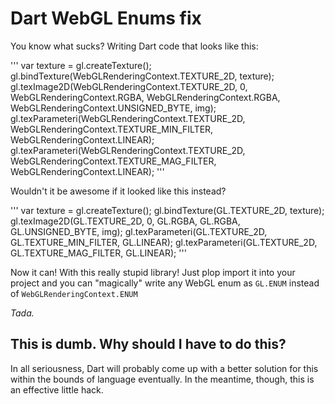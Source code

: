 Dart WebGL Enums fix
=======================

You know what sucks? Writing Dart code that looks like this:

'''
var texture = gl.createTexture();
gl.bindTexture(WebGLRenderingContext.TEXTURE_2D, texture);
gl.texImage2D(WebGLRenderingContext.TEXTURE_2D, 0, WebGLRenderingContext.RGBA, WebGLRenderingContext.RGBA, WebGLRenderingContext.UNSIGNED_BYTE, img);
gl.texParameteri(WebGLRenderingContext.TEXTURE_2D, WebGLRenderingContext.TEXTURE_MIN_FILTER, WebGLRenderingContext.LINEAR);
gl.texParameteri(WebGLRenderingContext.TEXTURE_2D, WebGLRenderingContext.TEXTURE_MAG_FILTER, WebGLRenderingContext.LINEAR);
'''

Wouldn't it be awesome if it looked like this instead?

'''
var texture = gl.createTexture();
gl.bindTexture(GL.TEXTURE_2D, texture);
gl.texImage2D(GL.TEXTURE_2D, 0, GL.RGBA, GL.RGBA, GL.UNSIGNED_BYTE, img);
gl.texParameteri(GL.TEXTURE_2D, GL.TEXTURE_MIN_FILTER, GL.LINEAR);
gl.texParameteri(GL.TEXTURE_2D, GL.TEXTURE_MAG_FILTER, GL.LINEAR);
'''

Now it can! With this really stupid library! Just plop import it into your
project and you can "magically" write any WebGL enum as `GL.ENUM` instead of
`WebGLRenderingContext.ENUM`

_Tada._

This is dumb. Why should I have to do this?
--------------------------------------------
In all seriousness, Dart will probably come up with a better solution for this
within the bounds of language eventually. In the meantime, though, this is an
effective little hack. 